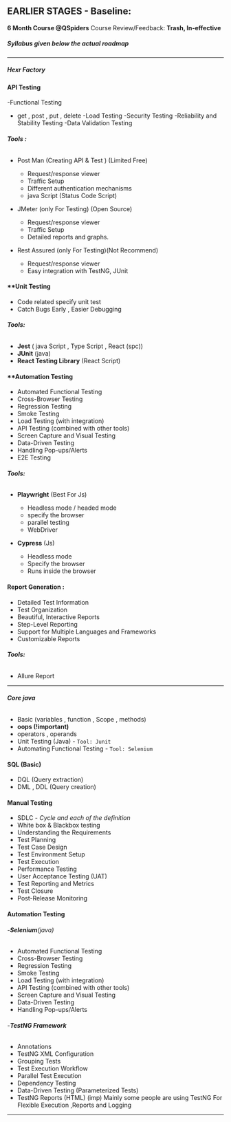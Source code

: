 ## EARLIER STAGES - Baseline:
**6 Month Course @QSpiders**
Course Review/Feedback: **Trash, In-effective**
##### Syllabus given below the actual roadmap

-------------------------------------
##### Hexr Factory 
#### **API Testing**
-Functional Testing
- get , post , put , delete 
-Load Testing
-Security Testing
-Reliability and Stability Testing
-Data Validation Testing

###### **Tools :**

- Post Man (Creating API & Test ) (Limited Free)
    - Request/response viewer
	- Traffic Setup
	- Different authentication mechanisms
	- java Script (Status Code Script)
	
- JMeter (only For Testing) (Open Source)
     - Request/response viewer
	 - Traffic Setup
	 - Detailed reports and graphs.
	  
- Rest Assured (only For Testing)(Not Recommend)
     - Request/response viewer
     - Easy integration with TestNG, JUnit



#### **Unit Testing

   - Code related specify unit test
   - Catch Bugs Early , Easier Debugging

###### **Tools:**

- **Jest** ( java Script , Type Script , React (spc))
- **JUnit** (java)
- **React Testing Library** (React Script) 

#### **Automation Testing

- Automated Functional Testing
- Cross-Browser Testing
- Regression Testing
- Smoke Testing
- Load Testing (with integration)
- API Testing (combined with other tools)
- Screen Capture and Visual Testing
- Data-Driven Testing
- Handling Pop-ups/Alerts
- E2E Testing 

###### **Tools:**

 - **Playwright** (Best For Js)
      - Headless mode / headed mode 
      - specify the browser
      - parallel testing
      - WebDriver
      
 - **Cypress** (Js)
      - Headless mode  
      - Specify the browser
      - Runs inside the browser

#### **Report Generation :**  
 
   - Detailed Test Information
   - Test Organization
   - Beautiful, Interactive Reports
   - Step-Level Reporting
   - Support for Multiple Languages and Frameworks
   - Customizable Reports

###### **Tools:**

 - Allure Report 

---

###### **Core java**
- Basic (variables , function , Scope , methods)
- **oops (!important)**
- operators , operands
- Unit Testing (Java) - `Tool: Junit`
- Automating Functional Testing - `Tool: Selenium`
#### **SQL (Basic)**
- DQL (Query extraction) 
- DML , DDL (Query creation)
#### **Manual Testing** 
  - SDLC - *Cycle and each of the definition*
  - White box & Blackbox testing 
  - Understanding the Requirements
  - Test Planning
  - Test Case Design
  - Test Environment Setup
  - Test Execution
  - Performance Testing
  - User Acceptance Testing (UAT)
  - Test Reporting and Metrics
  - Test Closure
  - Post-Release Monitoring
#### **Automation Testing**
###### -**Selenium**(java) 
 - Automated Functional Testing
 - Cross-Browser Testing
- Regression Testing
- Smoke Testing
- Load Testing (with integration)
- API Testing (combined with other tools)
- Screen Capture and Visual Testing
- Data-Driven Testing
- Handling Pop-ups/Alerts
###### -**TestNG Framework** 
- Annotations
- TestNG XML Configuration
- Grouping Tests
- Test Execution Workflow
- Parallel Test Execution
- Dependency Testing
- Data-Driven Testing (Parameterized Tests)
- TestNG Reports (HTML) (imp)
Mainly some people are using TestNG For Flexible Execution ,Reports and Logging

---